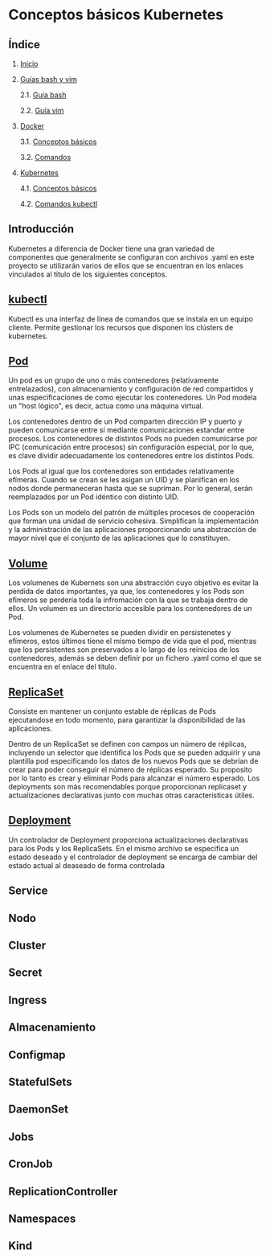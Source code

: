 # Conceptos básicos Kubernetes

## Índice

1. [Inicio](../../../)
2. [Guías bash y vim](../Guias_bash_y_vim/)

    2.1. [Guía bash](../Guias_bash_y_vim/bash.md)

    2.2. [Guía vim](../Guias_bash_y_vim/vim.md)
 
3. [Docker](../Docker/)

    3.1. [Conceptos básicos](../Docker/Conceptos.md)
    
    3.2. [Comandos](../Docker/comandos.md)

4. [Kubernetes](.)

    4.1. [Conceptos básicos](./Conceptos.md)

    4.2. [Comandos kubectl](./Comandos_kubectl.md)
## Introducción 

Kubernetes a diferencia de Docker tiene una gran variedad de componentes que generalmente se configuran con archivos .yaml en este proyecto se utilizarán varios de ellos que se encuentran en los enlaces vinculados al titulo de los siguientes conceptos.

## [kubectl](./Comandos_kubectl.md)

Kubectl es una interfaz de línea de comandos que se instala en un equipo cliente. Permite gestionar los recursos que disponen los clústers de kubernetes.

## [Pod](./ejemplo-pod.yaml)

Un pod es un grupo de uno o más contenedores (relativamente entrelazados), con almacenamiento y configuración de red compartidos y unas especificaciones de como ejecutar los contenedores. Un Pod modela un "host lógico", es decir, actua como una máquina virtual. 

Los contenedores dentro de un Pod comparten dirección IP y puerto y pueden comunicarse entre sí mediante comunicaciones estandar entre procesos. Los contenedores de distintos Pods no pueden comunicarse por IPC (comunicación entre procesos) sin configuración especial, por lo que, es clave dividir adecuadamente los contenedores entre los distintos Pods.

Los Pods al igual que los contenedores son entidades relativamente efímeras. Cuando se crean se les asigan un UID y se planifican en los nodos donde permaneceran hasta que se supriman. Por lo general, serán reemplazados por un Pod idéntico con distinto UID. 

Los Pods son un modelo del patrón de múltiples procesos de cooperación que forman una unidad de servicio cohesiva. Simplifican la implementación y la administración de las aplicaciones proporcionando una abstracción de mayor nivel que el conjunto de las aplicaciones que lo constituyen.

## [Volume](./ejemplo-PersistentVolume.yaml)

Los volumenes de Kubernets son una abstracción cuyo objetivo es evitar la perdida de datos importantes, ya que, los contenedores y los Pods son efimeros se perdería toda la infromación con la que se trabaja dentro de ellos. Un volumen es un directorio accesible para los contenedores de un Pod.

Los volumenes de Kubernetes se pueden dividir en persistenetes y efímeros, estos últimos tiene el mismo tiempo de vida que el pod, mientras que los persistentes son preservados a lo largo de los reinicios de los contenedores, además se deben definir por un fichero .yaml como el que se encuentra en el enlace del titulo.

## [ReplicaSet](./ejemplo-replicaset.yaml)

Consiste en mantener un conjunto estable de réplicas de Pods ejecutandose en todo momento, para garantizar la disponibilidad de las aplicaciones.

Dentro de un ReplicaSet se definen con campos un número de réplicas, incluyendo un selector que identifica los Pods que se pueden adquirir y una plantilla pod especificando los datos de los nuevos Pods que se debrían de crear para poder conseguir el número de réplicas esperado. Su proposito por lo tanto es crear y eliminar Pods para alcanzar el número esperado. Los deployments son más recomendables porque proporcionan replicaset y actualizaciones declarativas junto con muchas otras características útiles.

## [Deployment](./ejemplo-deployment.yaml)

Un controlador de Deployment proporciona actualizaciones declarativas para los Pods y los ReplicaSets. En el mismo archivo se especifica un estado deseado y el controlador de deployment se encarga de cambiar del estado actual al deaseado de forma controlada

## Service

## Nodo

## Cluster

## Secret

## Ingress

## Almacenamiento

## Configmap



## StatefulSets

## DaemonSet

## Jobs

## CronJob

## ReplicationController

## Namespaces

## Kind

